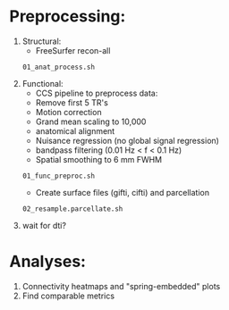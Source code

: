 # Preprocessing:
1. Structural:
   - FreeSurfer recon-all 
   ```
   01_anat_process.sh
   ```
2. Functional:
   - CCS pipeline to preprocess data:
    - Remove first 5 TR's
    - Motion correction
    - Grand mean scaling to 10,000
    - anatomical alignment
    - Nuisance regression (no global signal regression)
    - bandpass filtering (0.01 Hz < f < 0.1 Hz)
    - Spatial smoothing to 6 mm FWHM
    ```
    01_func_preproc.sh
    ``` 
   - Create surface files (gifti, cifti) and parcellation
    ```
    02_resample.parcellate.sh
    ```
3. wait for dti?

# Analyses:
1. Connectivity heatmaps and "spring-embedded" plots
2. Find comparable metrics

